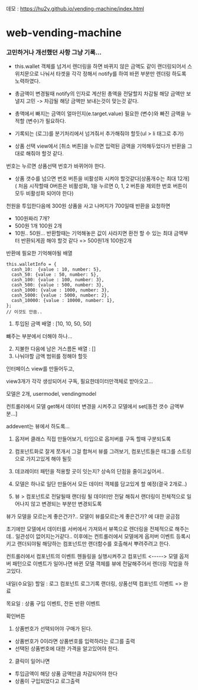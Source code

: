 데모 : https://hu2y.github.io/vending-machine/index.html

# web-vending-machine

### 고민하거나 개선했던 사항 그냥 기록...

 - this.wallet 객체를 넘겨서 렌더링을 하면 바뀌지 않은 금액도 같이 랜더링되어서 스위치문으로 나눠서 타겟을 각각 정해서 notify를 하여 바뀐 부분만 렌더링 하도록 노력하였다.

 - 총금액이 변경될때 notify의 인자로 계산된 총액을 전달할지 차감될 해당 금액만 보낼지 고민
 -> 차감될 해당 금액만 보내는것이 맞는것 같다.

 - 총액에서 빠지는 금액이 얼마인지(e.target.value) 필요한 (변수)와
 빠진 금액을 누적할 (변수)가 필요하다.
 
 - 기록되는 (로그)를 분기처리에서 넘겨줘서 추가해줘야 할듯(ul > li 태그로 추가) 

 - 상품 선택 view에서 [취소 버튼]을 누르면 입력된 금액을 기억해두었다가 반환을 그대로 해줘야 할것 같다.

  번호는 누르면 상품선택 번호가 바뀌어야 한다. 
  - 상품 갯수를 넘으면 번호 버튼을 비활성화 시켜야 할것같다[상품개수는 최대 12개]
    ( 처음 시작할때 0버튼은 비활성화, 1을 누르면  0, 1, 2 버튼을 제외한 번호 버튼이 모두 비활성화 되어야 한다)

천원을 투입한다음에 300원 상품을 사고 나머지가 700일때 반환을 요청하면 
  -  100원짜리 7개?
  -  500원 1개 100원 2개
  - 10원.. 50원...
   반환할때는 기억해놓은 값이 사라지면 환전 할 수 있는 최대 금액부터 반환되게끔 해야 할것 같다  => 500원1개 100원2개

반환에 필요한
기억해야될 배열 

    this.walletInfo = {
      cash_10:  {value : 10, number: 5},
      cash_50: {value : 50, number: 5},
      cash_100: {value : 100, number: 3},
      cash_500: {value : 500, number: 3},
      cash_1000: {value : 1000, number: 3},
      cash_5000: {value : 5000, number: 2},
      cash_10000: {value : 10000, number: 1},
    };  
    // 이것도 안씀..

1. 투입된 금액 배열 :  [10, 10, 50, 50]

뺴주는 부분에서 더해야 하나...


2. 지불한 다음에 남은 거스름돈 배열 : []
3. 나눠야할 금액 범위를 정해야 할듯


인터페이스 view를 만들어두고, 

view3개가 각각 생성되어서 구독, 필요한데이터만객체로 받아오고...

모델은 2개, usermodel, vendingmodel  

컨트롤러에서 모델 get해서  데이터 변경을 시켜주고 모델에서 set[동전 갯수 금액부분...]

addevent는 뷰에서 하도록...


1. 옵저버 클래스 직접 만들어보기, 타입으로 옵저버를 구독 할때 구분되도록

2. 컴포넌트화로 잘게 쪼개서 그걸 합쳐서 뷰를 그려보기, 컴포넌트들은 태그를 스트링으로 가지고있게 해야 될듯

3. 데코레이터 패턴을 적용할 곳이 잇는지? 상속의 단점을 줄이고싶어서..

4. 모델은 하나로 일단 만들어서 모든 데이터 객체를 담고있게 할 예정(결국 2개로..)

5. 뷰 > 컴포넌트로 전달될때 랜더링 될 데이터만 전달 해줘서 랜더링이 전체적으로 일어나지 않고 변경되는 부분만 변경되도록


뷰가 모델을 모르는게 좋은건가?.. 모델이 뷰를모르는게 좋은건가? 에 대한 궁금점



초기에만 모델에서 데이터를 서버에서 가져와서 뷰쪽으로 렌더링을 전체적으로 해주는데.. 일관성이 없어지는거같다..
이후에는 컨트롤러에서 모델에게 옵저버 이벤트 등록시키고 랜더되야될 해당하는 컴포넌트만 랜더함수를 호출해서 뿌려주려고 한다.


컨트롤러에서 컴포넌트의 이벤트 헨들링을 실행시켜주고 
컴포넌트 <-----> 모델 옵저버 패턴으로 이벤트가 일어나면 바뀐 모델 객체를 뷰에 전달해주어서 렌더링 작업을 하고있다.

내일(수요일) 할일 : 로그 컴포넌트 로그기록 랜더링, 상품선택 컴포넌트 이벤트 => 완료

목요일 : 상품 구입 이벤트, 잔돈 반환 이벤트

확인버튼
 1. 상품번호가 선택되어야 구매가 된다.
  - 상품번호가 0이라면 상품번호를 입력하라는 로그를 출력
  - 선택된 상품번호에 대한 가격을 알고있어야 한다.
 2. 클릭이 일어나면 
  - 투입금액이 해당 상품 금액만큼 차감되어야 한다
  - 상품이 구입되었다고 로그출력
